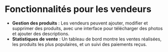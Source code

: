 # Fonctionnalités pour les vendeurs

- **Gestion des produits** : Les vendeurs peuvent ajouter, modifier et supprimer des produits, avec une interface pour télécharger des photos et ajouter des descriptions.
- **Statistiques de vente** : Un tableau de bord montre les ventes réalisées, les produits les plus populaires, et un suivi des paiements reçus.
